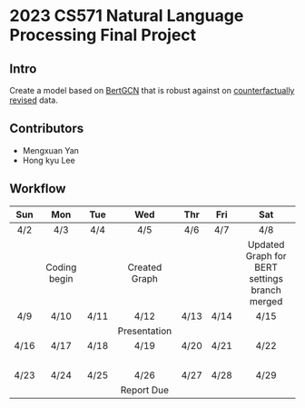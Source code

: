 # 2023 CS571 Natural Language Processing Final Project

## Intro

Create a model based on [BertGCN] that is robust against on [counterfactually revised] data.

## Contributors
* Mengxuan Yan
* Hong kyu Lee

## Workflow  

| Sun | Mon | Tue | Wed | Thr | Fri | Sat |
|:-----:|:-----:|:-----:|:-----:|:-----:|:-----:|:-----:|
| 4/2 | 4/3 | 4/4 | 4/5 | 4/6 | 4/7 | 4/8 |
|     | Coding begin |  | Created Graph |  |  | Updated Graph for BERT settings<br> branch merged   |
| 4/9 | 4/10| 4/11| 4/12| 4/13| 4/14| 4/15|
|     |     |     | Presentation  |  |  |   |
| 4/16 | 4/17| 4/18| 4/19| 4/20| 4/21| 4/22|
| <br>    |     |     |     |  |  |   |
| 4/23 | 4/24| 4/25| 4/26| 4/27| 4/28| 4/29|
|      |     |     | Report Due  |  |  |   |


[bertGCN]:https://arxiv.org/pdf/2105.05727.pdf
[counterfactually revised]:https://arxiv.org/pdf/1909.12434.pdf
